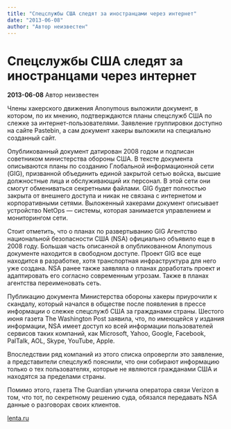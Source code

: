 ```yaml
---
title: "Спецслужбы США следят за иностранцами через интернет"
date: "2013-06-08"
author: "Автор неизвестен"
---
```


# Спецслужбы США следят за иностранцами через интернет

**2013-06-08** Автор неизвестен

Члены хакерского движения Anonymous выложили документ, в котором, по их мнению, подтверждаются планы спецслужб США по слежке за интернет-пользователями. Заявление группировки доступно на сайте Pastebin, а сам документ хакеры выложили на специально созданный сайт.

Опубликованный документ датирован 2008 годом и подписан советником министерства обороны США. В тексте документа описываются планы по созданию Глобальной информационной сети (GIG), призванной объединить единой закрытой сетью войска, высшие должностные лица и обслуживающий их персонал. В этой сети они смогут обмениваться секретными файлами. GIG будет полностью закрыта от внешнего доступа и никак не связана с интернетом и корпоративными сетями. Выложенный хакерами документ описывает устройство NetOps — системы, которая занимается управлением и мониторингом сети.

Стоит отметить, что о планах по развертыванию GIG Агентство национальной безопасности США (NSA) официально объявило еще в 2008 году. Большая часть описанной в опубликованном Anonymous документе находится в свободном доступе. Проект GIG все еще находится в разработке, хотя транспортная инфраструктура для него уже создана. NSA ранее также заявляла о планах доработать проект и адаптировать его согласно современным угрозам. Также в планах агентства переименовать сеть.

Публикацию документа Министерства обороны хакеры приурочили к скандалу, который начался в обществе после появления в прессе информации о слежке спецслужб США за гражданами страны. Шестого июня газета The Washington Post заявила, что, по имеющейся у издания информации, NSA имеет доступ ко всей информации пользователей сервисов таких компаний, как Microsoft, Yahoo, Google, Facebook, PalTalk, AOL, Skype, YouTube, Apple.

Впоследствии ряд компаний из этого списка опровергли это заявление, а представители спецслужб пояснили, что они собирают информацию только о тех пользователях, которые не являются гражданами США и находятся за пределами страны.

Помимо этого, газета The Guardian уличила оператора связи Verizon в том, что тот, по секретному решению суда, обязался передавать NSA данные о разговорах своих клиентов.

[lenta.ru](http://lenta.ru/news/2013/06/07/anonymous/)